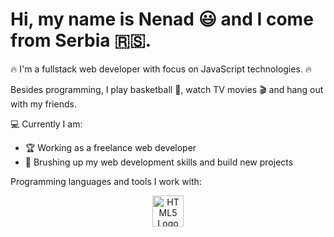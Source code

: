 # Hi, my name is Nenad :smiley: and I come from Serbia :serbia:.

:fire: I'm a fullstack web developer with focus on JavaScript technologies. :fire:

Besides programming, I play basketball :basketball:, watch TV movies :clapper: and hang out with my friends.

:computer: Currently I am:
- :trophy: Working as a freelance web developer
- :muscle: Brushing up my web development skills and build new projects 

Programming languages and tools I work with:

<p align="center">
  <img src="https://upload.wikimedia.org/wikipedia/commons/6/61/HTML5_logo_and_wordmark.svg" alt="HTML5 Logo" width="50" height="50">
</p>
